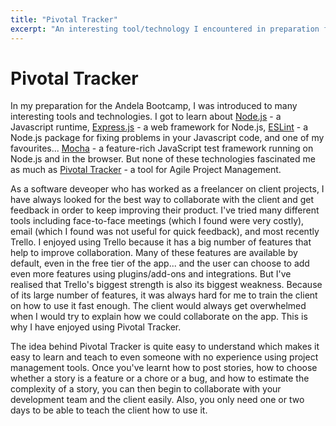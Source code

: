 ```yaml
---
title: "Pivotal Tracker"
excerpt: "An interesting tool/technology I encountered in preparation for Bootcamp"
---
```


# Pivotal Tracker

In my preparation for the Andela Bootcamp, I was introduced to many interesting tools and technologies. I got to learn about [Node.js](https://nodejs.org/en/) - a Javascript runtime, [Express.js](https://expressjs.com) - a web framework for Node.js, [ESLint](https://eslint.org) - a Node.js package for fixing problems in your Javascript code, and one of my favourites... [Mocha](https://mochajs.org) - a feature-rich JavaScript test framework running on Node.js and in the browser. But none of these technologies fascinated me as much as [Pivotal Tracker](https://www.pivotaltracker.com) - a tool for Agile Project Management. 

As a software deveoper who has worked as a freelancer on client projects, I have always looked for the best way to collaborate with the client and get feedback in order to keep improving their product. I've tried many different tools including face-to-face meetings (which I found were very costly), email (which I found was not useful for quick feedback), and most recently Trello. I enjoyed using Trello because it has a big number of features that help to improve collaboration. Many of these features are available by default, even in the free tier of the app... and the user can choose to add even more features using plugins/add-ons and integrations. But I've realised that Trello's biggest strength is also its biggest weakness. Because of its large number of features, it was always hard for me to train the client on how to use it fast enough. The client would always get overwhelmed when I would try to explain how we could collaborate on the app. This is why I have enjoyed using Pivotal Tracker.

The idea behind Pivotal Tracker is quite easy to understand which makes it easy to learn and teach to even someone with no experience using project management tools. Once you've learnt how to post stories, how to choose whether a story is a feature or a chore or a bug, and how to estimate the complexity of a story, you can then begin to collaborate with your development team and the client easily. Also, you only need one or two days to be able to teach the client how to use it.
